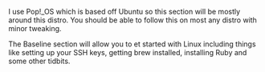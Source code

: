 I use Pop!_OS which is based off Ubuntu so this section will be mostly around this distro. You should be able to follow this on most any distro with minor tweaking.

The Baseline section will allow you to et started with Linux including things like setting up your SSH keys, getting brew installed, installing Ruby and some other tidbits.
